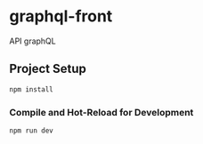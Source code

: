 # graphql-front

API graphQL

## Project Setup

```sh
npm install
```

### Compile and Hot-Reload for Development

```sh
npm run dev
```